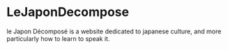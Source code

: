 # LeJaponDecompose
le Japon Décomposé is a website dedicated to japanese culture, and more particularly how to learn to speak it.
